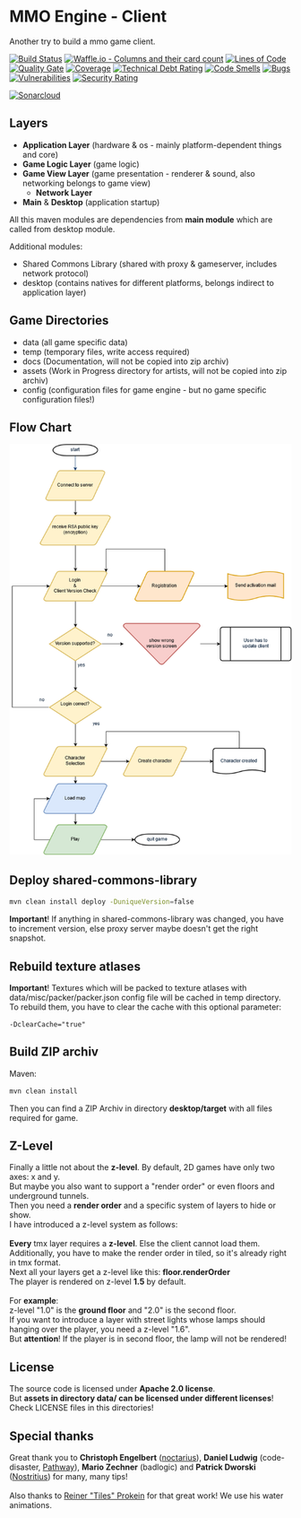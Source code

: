 # MMO Engine - Client

Another try to build a mmo game client.

[![Build Status](https://travis-ci.org/JuKu/mmo-engine-client.svg?branch=master)](https://travis-ci.org/JuKu/mmo-engine-client)
[![Waffle.io - Columns and their card count](https://badge.waffle.io/JuKu/mmo-engine-client.svg?columns=all)](https://waffle.io/JuKu/mmo-engine-client)
[![Lines of Code](https://sonarcloud.io/api/project_badges/measure?project=com.jukusoft%3Ammo-engine-client&metric=ncloc)](https://sonarcloud.io/dashboard/index/com.jukusoft%3Ammo-engine-client) 
[![Quality Gate](https://sonarcloud.io/api/project_badges/measure?project=com.jukusoft%3Ammo-engine-client&metric=alert_status)](https://sonarcloud.io/dashboard/index/com.jukusoft%3Ammo-engine-client) 
[![Coverage](https://sonarcloud.io/api/project_badges/measure?project=com.jukusoft%3Ammo-engine-client&metric=coverage)](https://sonarcloud.io/dashboard/index/com.jukusoft%3Ammo-engine-client) 
[![Technical Debt Rating](https://sonarcloud.io/api/project_badges/measure?project=com.jukusoft%3Ammo-engine-client&metric=sqale_index)](https://sonarcloud.io/dashboard/index/com.jukusoft%3Ammo-engine-client) 
[![Code Smells](https://sonarcloud.io/api/project_badges/measure?project=com.jukusoft%3Ammo-engine-client&metric=code_smells)](https://sonarcloud.io/dashboard/index/com.jukusoft%3Ammo-engine-client) 
[![Bugs](https://sonarcloud.io/api/project_badges/measure?project=com.jukusoft%3Ammo-engine-client&metric=bugs)](https://sonarcloud.io/dashboard/index/com.jukusoft%3Ammo-engine-client) 
[![Vulnerabilities](https://sonarcloud.io/api/project_badges/measure?project=com.jukusoft%3Ammo-engine-client&metric=vulnerabilities)](https://sonarcloud.io/dashboard/index/com.jukusoft%3Ammo-engine-client) 
[![Security Rating](https://sonarcloud.io/api/project_badges/measure?project=com.jukusoft%3Ammo-engine-client&metric=security_rating)](https://sonarcloud.io/dashboard/index/com.jukusoft%3Ammo-engine-client) 

[![Sonarcloud](https://sonarcloud.io/api/project_badges/quality_gate?project=com.jukusoft%3Ammo-engine-client)](https://sonarcloud.io/dashboard?id=com.jukusoft%3Ammo-engine-client)

## Layers

  - **Application Layer** (hardware & os - mainly platform-dependent things and core)
  - **Game Logic Layer** (game logic)
  - **Game View Layer** (game presentation - renderer & sound, also networking belongs to game view)
      * **Network Layer**
  - **Main** & **Desktop** (application startup)
  
All this maven modules are dependencies from **main module** which are called from desktop module.
  
Additional modules:

  - Shared Commons Library (shared with proxy & gameserver, includes network protocol)
  - desktop (contains natives for different platforms, belongs indirect to application layer)
  
## Game Directories

  - data (all game specific data)
  - temp (temporary files, write access required)
  - docs (Documentation, will not be copied into zip archiv)
  - assets (Work in Progress directory for artists, will not be copied into zip archiv)
  - config (configuration files for game engine - but no game specific configuration files!)
  
## Flow Chart

![Flowchart](./docs/Flowchart.png)
  
## Deploy shared-commons-library

```bash
mvn clean install deploy -DuniqueVersion=false
```

**Important**! If anything in shared-commons-library was changed, you have to increment version, else proxy server maybe doesn't get the right snapshot.
  
## Rebuild texture atlases

**Important**! Textures which will be packed to texture atlases with data/misc/packer/packer.json config file will be cached in temp directory.\
To rebuild them, you have to clear the cache with this optional parameter:

```text
-DclearCache="true"
```
  
## Build ZIP archiv

Maven:
```bash
mvn clean install
```

Then you can find a ZIP Archiv in directory **desktop/target** with all files required for game.

## Z-Level

Finally a little not about the **z-level**. By default, 2D games have only two axes: x and y.\
But maybe you also want to support a "render order" or even floors and underground tunnels.\
Then you need a **render order** and a specific system of layers to hide or show.\
I have introduced a z-level system as follows:\
\
**Every** tmx layer requires a **z-level**. Else the client cannot load them.\
Additionally, you have to make the render order in tiled, so it's already right in tmx format.\
Next all your layers get a z-level like this: **floor.renderOrder**\
The player is rendered on z-level **1.5** by default.\
\
For **example**:\
z-level "1.0" is the **ground floor** and "2.0" is the second floor.\
If you want to introduce a layer with street lights whose lamps should hanging over the player, you need a z-level "1.6".\
But **attention**! If the player is in second floor, the lamp will not be rendered!

## License

The source code is licensed under **Apache 2.0 license**.\
But **assets in directory data/ can be licensed under different licenses**! Check LICENSE files in this directories!

## Special thanks

Great thank you to **Christoph Engelbert** ([noctarius](https://blog.sourceprojects.org/)), **Daniel Ludwig** (code-disaster, [Pathway](http://pathway-game.com)), **Mario Zechner** (badlogic) and **Patrick Dworski** ([Nostritius](https://github.com/Nostritius)) for many, many tips!\
\
Also thanks to [Reiner "Tiles" Prokein](https://www.reinerstilesets.de/de/) for that great work! We use his water animations.